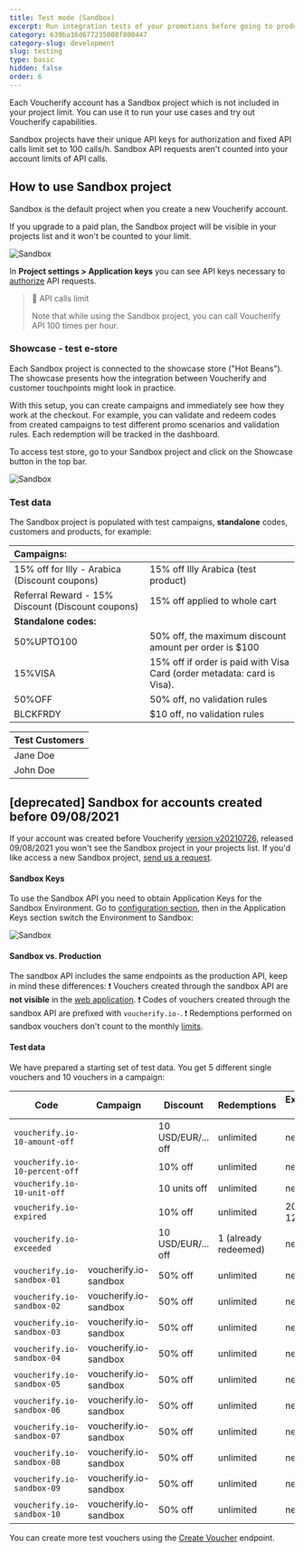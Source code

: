 ```yaml
---
title: Test mode (Sandbox)
excerpt: Run integration tests of your promotions before going to production
category: 639ba16d677235008f800447
category-slug: development
slug: testing
type: basic
hidden: false
order: 6
---
```


Each Voucherify account has a Sandbox project which is not included in your project limit. You can use it to run your use cases and try out Voucherify capabilities. 

Sandbox projects have their unique API keys for authorization and fixed API calls limit set to 100 calls/h. Sandbox API requests aren't counted into your account limits of API calls.

## How to use Sandbox project

Sandbox is the default project when you create a new Voucherify account. 

If you upgrade to a paid plan, the Sandbox project will be visible in your projects list and it won't be counted to your limit.

<!-- ![Sandbox](../../assets/img/guides_development_test_mode_sandbox_sandbox_1.png "Sandbox") -->
![Sandbox](https://files.readme.io/fba7745-Screenshot_2021-08-09_at_12.39.32_1.png "Sandbox")

In **Project settings > Application keys** you can see API keys necessary to [authorize](doc:authentication) API requests. 

> 📘 API calls limit
> 
> Note that while using the Sandbox project, you can call Voucherify API 100 times per hour.


### Showcase - test e-store

Each Sandbox project is connected to the showcase store ("Hot Beans"). The showcase presents how the integration between Voucherify and customer touchpoints might look in practice. 

With this setup, you can create campaigns and immediately see how they work at the checkout. For example, you can validate and redeem codes from created campaigns to test different promo scenarios and validation rules. Each redemption will be tracked in the dashboard.

To access test store, go to your Sandbox project and click on the Showcase button in the top bar.

<!-- ![Sandbox](../../assets/img/guides_development_test_mode_sandbox_sandbox_2.png "Sandbox") -->
![Sandbox](https://files.readme.io/daa4c20-showcase.png "Sandbox")

### Test data

The Sandbox project is populated with test campaigns, **standalone** codes, customers and products, for example:

| **Campaigns:** |  |
|:---|:---|
| 15% off for Illy - Arabica (Discount coupons) | 15% off Illy Arabica (test product) |
| Referral Reward - 15% Discount (Discount coupons) | 15% off applied to whole cart |
| **Standalone codes:** |  |
| 50%UPTO100 | 50% off, the maximum discount amount per order is $100 |
| 15%VISA | 15% off if order is paid with Visa Card (order metadata: card is Visa). |
| 50%OFF | 50% off, no validation rules |
| BLCKFRDY | $10 off, no validation rules |

| **Test Customers** |
|:---|
| Jane Doe |
| John Doe |

## [deprecated] Sandbox for accounts created before 09/08/2021  

If your account was created before Voucherify [version v20210726](https://support.voucherify.io/article/23-whats-new-in-voucherify), released 09/08/2021 you won't see the Sandbox project in your projects list. If you'd like access a new Sandbox project, [send us a request](https://www.voucherify.io/contact-support).

#### Sandbox Keys

To use the Sandbox API you need to obtain Application Keys for the Sandbox Environment. Go to [configuration section](https://app.voucherify.io/#/app/configuration/proj_f1r5Tpr0J3Ct), then in the Application Keys section switch the Environment to Sandbox:

<!-- ![Sandbox](../../assets/img/guides_development_test_mode_sandbox_sandbox_keys_3.png "Sandbox Keys") -->
![Sandbox](https://files.readme.io/6086c81-Screenshot_2020-09-16_at_08.58.39.png "Sandbox Keys")

#### Sandbox vs. Production

The sandbox API includes the same endpoints as the production API, keep in mind these differences:
❗  Vouchers created through the sandbox API are **not visible** in the [web application](https://app.voucherify.io).
❗  Codes of vouchers created through the sandbox API are prefixed with `voucherify.io-`.
❗  Redemptions performed on sandbox vouchers don't count to the monthly [limits](doc:limits).

#### Test data

We have prepared a starting set of test data. You get 5 different single vouchers and 10 vouchers in a campaign:

| **Code** | **Campaign** | **Discount** | **Redemptions** | **Expiration Date** |
|---|---|---|---|---|
| `voucherify.io-10-amount-off` |  | 10 USD/EUR/... off | unlimited | never |
| `voucherify.io-10-percent-off` |  | 10% off | unlimited | never |
| `voucherify.io-10-unit-off` |  | 10 units off | unlimited | never |
| `voucherify.io-expired` |  | 10% off | unlimited | 2015-12-31 |
| `voucherify.io-exceeded` |  | 10 USD/EUR/... off | 1 (already redeemed) | never |
| `voucherify.io-sandbox-01` | voucherify.io-sandbox | 50% off | unlimited | never |
| `voucherify.io-sandbox-02` | voucherify.io-sandbox | 50% off | unlimited | never |
| `voucherify.io-sandbox-03` | voucherify.io-sandbox | 50% off | unlimited | never |
| `voucherify.io-sandbox-04` | voucherify.io-sandbox | 50% off | unlimited | never |
| `voucherify.io-sandbox-05` | voucherify.io-sandbox | 50% off | unlimited | never |
| `voucherify.io-sandbox-06` | voucherify.io-sandbox | 50% off | unlimited | never |
| `voucherify.io-sandbox-07` | voucherify.io-sandbox | 50% off | unlimited | never |
| `voucherify.io-sandbox-08` | voucherify.io-sandbox | 50% off | unlimited | never |
| `voucherify.io-sandbox-09` | voucherify.io-sandbox | 50% off | unlimited | never |
| `voucherify.io-sandbox-10` | voucherify.io-sandbox | 50% off | unlimited | never |

You can create more test vouchers using the [Create Voucher](ref:create-voucher) endpoint.